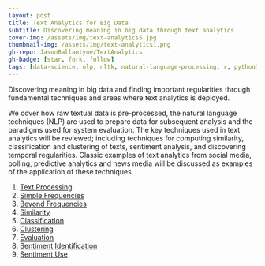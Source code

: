 ```yaml
---
layout: post
title: Text Analytics for Big Data
subtitle: Discovering meaning in big data through text analytics
cover-img: /assets/img/text-analytics5.jpg
thumbnail-img: /assets/img/text-analytics1.png
gh-repo: JasonBallantyne/TextAnalytics
gh-badge: [star, fork, follow]
tags: [data-science, nlp, nltk, natural-language-processing, r, python3, pandas, numpy, seaborn, sklearn]
---
```



Discovering meaning in big data and finding important regularities through fundamental techniques and areas where text analytics is deployed. 

We cover how raw textual data is pre-processed, the natural language techniques (NLP) are used to prepare data for subsequent analysis and the paradigms used for system evaluation. The key techniques used in text analytics will be reviewed; including techniques for computing similarity, classification and clustering of texts, sentiment analysis, and discovering temporal regularities. Classic examples of text analytics from social media, polling, predictive analytics and news media will be discussed as examples of the application of these techniques.


1. [Text Processing](https://github.com/JasonBallantyne/TextAnalytics/tree/main/1.TextPreprocessing)
2. [Simple Frequencies](https://github.com/JasonBallantyne/TextAnalytics/tree/main/2.SimpleFrequencies)
3. [Beyond Frequencies](https://github.com/JasonBallantyne/TextAnalytics/tree/main/3.BeyondFrequencies)
4. [Similarity](https://github.com/JasonBallantyne/TextAnalytics/tree/main/4.Similarity)
5. [Classification](https://github.com/JasonBallantyne/TextAnalytics/tree/main/5.Classification)
6. [Clustering](https://github.com/JasonBallantyne/TextAnalytics/tree/main/6.Clustering)
7. [Evaluation](https://github.com/JasonBallantyne/TextAnalytics/tree/main/7.Evaluation)
8. [Sentiment Identification](https://github.com/JasonBallantyne/TextAnalytics/tree/main/8.SentimentIdentification)
9. [Sentiment Use](https://github.com/JasonBallantyne/TextAnalytics/tree/main/9.SentimentUse)
